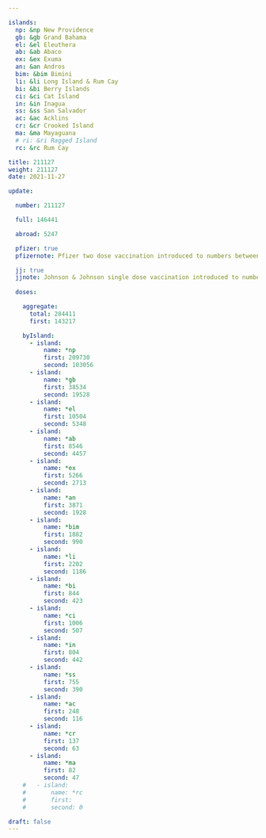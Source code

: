 ```yaml
---

islands:
  np: &np New Providence
  gb: &gb Grand Bahama
  el: &el Eleuthera
  ab: &ab Abaco
  ex: &ex Exuma
  an: &an Andros
  bim: &bim Bimini
  li: &li Long Island & Rum Cay
  bi: &bi Berry Islands
  ci: &ci Cat Island
  in: &in Inagua
  ss: &ss San Salvador
  ac: &ac Acklins
  cr: &cr Crooked Island
  ma: &ma Mayaguana
  # ri: &ri Ragged Island
  rc: &rc Rum Cay

title: 211127
weight: 211127
date: 2021-11-27

update:

  number: 211127

  full: 146441

  abroad: 5247

  pfizer: true
  pfizernote: Pfizer two dose vaccination introduced to numbers between Saturday, Aug 07, 2021 and  Saturday, Aug 14, 2021 period.

  jj: true
  jjnote: Johnson & Johnson single dose vaccination introduced to numbers between Sat, Sep 4, 2021 and Fri, Sep 10, 2021 period.
  
  doses:

    aggregate:
      total: 284411
      first: 143217

    byIsland:
      - island:
          name: *np
          first: 209730
          second: 103056
      - island:
          name: *gb
          first: 38534
          second: 19528
      - island:
          name: *el
          first: 10504
          second: 5348
      - island:
          name: *ab
          first: 8546
          second: 4457
      - island:
          name: *ex
          first: 5266
          second: 2713
      - island:
          name: *an
          first: 3871
          second: 1928
      - island:
          name: *bim
          first: 1882
          second: 990
      - island:
          name: *li
          first: 2202
          second: 1186
      - island:
          name: *bi
          first: 844
          second: 423
      - island:
          name: *ci
          first: 1006
          second: 507
      - island:
          name: *in
          first: 804
          second: 442
      - island:
          name: *ss
          first: 755
          second: 390
      - island:
          name: *ac
          first: 248
          second: 116
      - island:
          name: *cr
          first: 137
          second: 63
      - island:
          name: *ma
          first: 82
          second: 47
    #   - island:
    #       name: *rc
    #       first: 
    #       second: 0

draft: false
---
```


